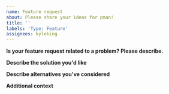 ```yaml
---
name: Feature request
about: Please share your ideas for pman!
title: ''
labels: 'Type: Feature'
assignees: kyleking
---
```


**Is your feature request related to a problem? Please describe.**
<!-- A description of what the problem is. Ex. I'm always frustrated when [...] -->

**Describe the solution you'd like**
<!-- A description of what you want to happen -->

**Describe alternatives you've considered**
<!-- A description of any alternative solutions or features you've considered -->

**Additional context**
<!-- Add any other context or screenshots about the feature request here -->
